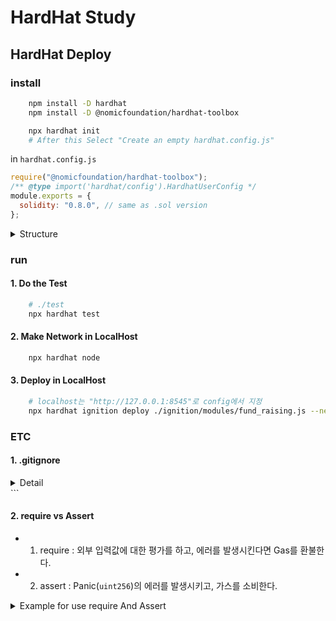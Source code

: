 # HardHat Study

## HardHat Deploy

### install

```bash
    npm install -D hardhat
    npm install -D @nomicfoundation/hardhat-toolbox
```

```bash
    npx hardhat init
    # After this Select "Create an empty hardhat.config.js"
```

in `hardhat.config.js`

```javascript
require("@nomicfoundation/hardhat-toolbox");
/** @type import('hardhat/config').HardhatUserConfig */
module.exports = {
  solidity: "0.8.0", // same as .sol version
};
```

<details>
    <summary>Structure</summary>
<pre>
    .
    ├── artifacts
    │   ├── build-info
    │   └── contracts
    ├── contracts
    │   └── fund_raising.sol
    ├── hardhat.config.js
    ├── package-lock.json
    ├── package.json
    ├── readme.md
    └── test
    └── fund_raising.js
</pre>

</details>

### run

#### 1. Do the Test

```bash
    # ./test
    npx hardhat test
```

#### 2. Make Network in LocalHost

```bash
    npx hardhat node
```

#### 3. Deploy in LocalHost

```bash
    # localhost는 "http://127.0.0.1:8545"로 config에서 지정
    npx hardhat ignition deploy ./ignition/modules/fund_raising.js --network localhost
```

### ETC

#### 1. .gitignore

<details>
    <summary>Detail</summary>
<pre>
   
```.gitignore
    # Hardhat files
    /cache
    /artifacts

    # TypeChain files
    /typechain
    /typechain-types

    # solidity-coverage files
    /coverage
    /coverage.json

    # Hardhat Ignition default folder for deployments against a local node
    ignition/deployments/chain-31337

```

</pre>
</details>
```

#### 2. require vs Assert

- 1. require : 외부 입력값에 대한 평가를 하고, 에러를 발생시킨다면 Gas를 환불한다.

- 2. assert : Panic(`uint256`)의 에러를 발생시키고, 가스를 소비한다.

<details>
    <Summary>Example for use require And Assert</Summary>
<pre>

```solidity
// SPDX-License-Identifier: GPL-3.0
pragma solidity >=0.5.0 <0.9.0;

contract Sharer {
    function sendHalf(address payable addr) public payable returns (uint balance) {
        require(msg.value % 2 == 0, "Even value required.");
        uint balanceBeforeTransfer = address(this).balance;
        addr.transfer(msg.value / 2);
        // Since transfer throws an exception on failure and
        // cannot call back here, there should be no way for us to
        // still have half of the money.
        assert(address(this).balance == balanceBeforeTransfer - msg.value / 2);
        return address(this).balance;
    }
}

```

</pre>

</details>
